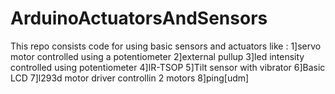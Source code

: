 # ArduinoActuatorsAndSensors
This repo consists code for using basic sensors and actuators like :
1]servo motor controlled using a potentiometer
2]external pullup
3]led intensity controlled using potentiometer
4]IR-TSOP
5]Tilt sensor with vibrator
6]Basic LCD
7]l293d motor driver controllin 2 motors
8]ping[udm]
